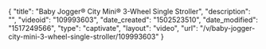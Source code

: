 {
    "title": "Baby Jogger&reg; City Mini&reg; 3-Wheel Single Stroller",
    "description": "",
    "videoid": "109993603",
    "date_created": "1502523510",
    "date_modified": "1517249566",
    "type": "captivate",
    "layout": "video",
    "url": "\/v\/baby-jogger-city-mini-3-wheel-single-stroller\/109993603"
}